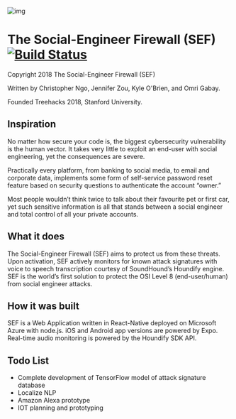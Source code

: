 ![img](https://raw.githubusercontent.com/ingochris/treehacks2018/master/frontend/src/logo.png)
<h1>The Social-Engineer Firewall (SEF) <a href="https://travis-ci.org/ingochris/social-engineer-firewall"><img src="https://travis-ci.org/ingochris/social-engineer-firewall.svg" valign="middle" alt="Build Status"/></a></h1>

Copyright 2018 The Social-Engineer Firewall (SEF)

Written by Christopher Ngo, Jennifer Zou, Kyle O'Brien, and Omri Gabay. 

Founded Treehacks 2018, Stanford University.

## Inspiration

No matter how secure your code is, the biggest cybersecurity vulnerability is the human vector. It takes very little to exploit an end-user with social engineering, yet the consequences are severe. 

Practically every platform, from banking to social media, to email and corporate data, implements some form of self-service password reset feature based on security questions to authenticate the account “owner.”

Most people wouldn’t think twice to talk about their favourite pet or first car, yet such sensitive information is all that stands between a social engineer and total control of all your private accounts.

## What it does

The Social-Engineer Firewall (SEF) aims to protect us from these threats. Upon activation, SEF actively monitors for known attack signatures with voice to speech transcription courtesy of SoundHound’s Houndify engine. SEF is the world’s first solution to protect the OSI Level 8 (end-user/human) from social engineer attacks.

## How it was built

SEF is a Web Application written in React-Native deployed on Microsoft Azure with node.js. iOS and Android app versions are powered by Expo. Real-time audio monitoring is powered by the Houndify SDK API.

## Todo List
* Complete development of TensorFlow model of attack signature database
* Localize NLP
* Amazon Alexa prototype
* IOT planning and prototyping
